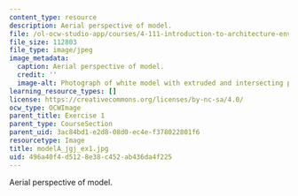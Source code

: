 ```yaml
---
content_type: resource
description: Aerial perspective of model.
file: /ol-ocw-studio-app/courses/4-111-introduction-to-architecture-environmental-design-spring-2014/496a40f4d5128e38c452ab436da4f225_modelA_jgj_ex1.jpg
file_size: 112803
file_type: image/jpeg
image_metadata:
  caption: Aerial perspective of model.
  credit: ''
  image-alt: Photograph of white model with extruded and intersecting planes.
learning_resource_types: []
license: https://creativecommons.org/licenses/by-nc-sa/4.0/
ocw_type: OCWImage
parent_title: Exercise 1
parent_type: CourseSection
parent_uid: 3ac84bd1-e2d8-08d0-ec4e-f378022801f6
resourcetype: Image
title: modelA_jgj_ex1.jpg
uid: 496a40f4-d512-8e38-c452-ab436da4f225
---
```

Aerial perspective of model.